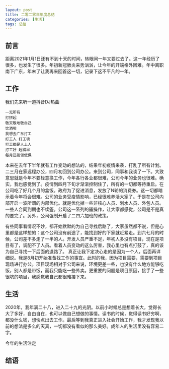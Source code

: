```yaml
---
layout: post
title: 二零二零年年度总结
categories: [生活]
tags: 总结
---
```


## 前言

距离2021年1月1日还有不到十天的时间，转眼间一年又要过去了。这一年经历了很多，也发生了很多。年初新冠肺炎来势汹汹，让今年的开端格外困难。年中离职南下广东，年末了让我再来回首这一切，记录下这不平凡的一年。

## 工作

我们先来听一道抖音DJ热曲

```
一无所有
打拼起
敬天敬地敬自己
饮酒啦
我想去广东打工
打工人 打工魂
打工都是人上人
打工好 起得早
每月还能领低保
```

本来在去年下半年就有工作变动的想法的，结果年初疫情来袭，打乱了所有计划。二三月在家远程办公，四月初回到公司办公。来到公司，同事和我谈了一下。大致意思就是今年不要轻意换工作，今年各行各业都很难，公司今年的业务也很难。确实，我也感觉到了。疫情到四月下旬才渐渐控制住了，所有的一切都等待重启。在公司吃了好几个月的盒饭。政府为了促进消息，发放了N轮的消费券。这一切都暗示着今年将会很难。公司的业务受疫情影响，已经很难养活大家了。于是在公司内部开启一波所谓的内部优化。就是优化掉一些非核心人员、划水人员、外包人员。一些人合同到期也不续签。公司这一系列的骚操作，让大家都感觉，公司是不是真的要完了。另外，公司强制开启了二四六加班的政策。

有些同事看情况不妙，都开始默默的为自己寻找后路了，大家虽然都不说，但是心里都是这样想的：这个公司没有前途了，能找到好的下家就赶紧走。到六七月的时候，公司差不多走了一半的人。开发人员严重不足，年初人多没有项目，现在是项目有了，调配不了人员。看着人员变动的这么厉害，我心里也有点打鼓了，真的该为自己寻找一下后面的退路了。
真正让我下定决心走的是因为一个人，后面再详细说。我是8月初开始准备找工作的事宜。此时的我，因为项目需要，需要到项目现场进行办公。项目现场相对于公司来说，环境更差一些，也没有什么地方能够吃饭，别人都是带饭，而我只能吃一些外卖。更重要的问题是项目原因，接手了一些很坑的项目，我感觉我自己都很难接下来。




## 生活

2020年，我年满二十八，进入二十九的光阴。以前小时候总是想着长大，觉得长大了多好，自由自在，也可以做自己想做的事情。读书的时候，觉得读书好穷啊，都没什么钱，想快点出去工作。最后等到我真正进入社会开始工作，我才发现我以前的想法是多么的天真，一切都没有看似的那么美好。成年人的生活里没有容易二字。

今年的生活注定

## 结语

